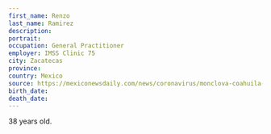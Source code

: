 ```yaml
---
first_name: Renzo
last_name: Ramirez
description: 
portrait: 
occupation: General Practitioner
employer: IMSS Clinic 75
city: Zacatecas
province: 
country: Mexico
source: https://mexiconewsdaily.com/news/coronavirus/monclova-coahuila-mexicos-wuhan/
birth_date: 
death_date: 
---
```


38 years old.